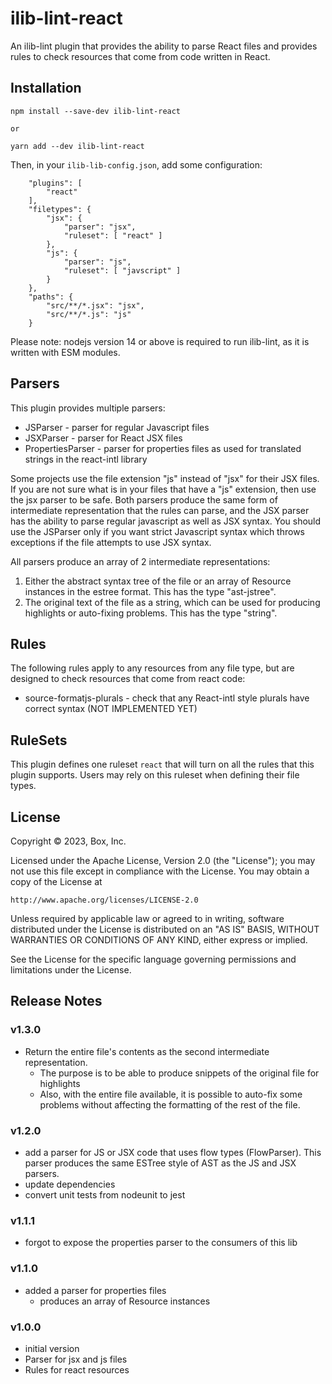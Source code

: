 # ilib-lint-react

An ilib-lint plugin that provides the ability to parse React files and
provides rules to check resources that come from code written in React.

## Installation

```
npm install --save-dev ilib-lint-react

or

yarn add --dev ilib-lint-react
```

Then, in your `ilib-lib-config.json`, add some configuration:

```
    "plugins": [
        "react"
    ],
    "filetypes": {
        "jsx": {
            "parser": "jsx",
            "ruleset": [ "react" ]
        },
        "js": {
            "parser": "js",
            "ruleset": [ "javscript" ]
        }
    },
    "paths": {
        "src/**/*.jsx": "jsx",
        "src/**/*.js": "js"
    }
```

Please note: nodejs version 14 or above is required to run ilib-lint, as it
is written with ESM modules.

## Parsers

This plugin provides multiple parsers:

- JSParser - parser for regular Javascript files
- JSXParser - parser for React JSX files
- PropertiesParser - parser for properties files as used for translated
  strings in the react-intl library

Some projects use the file extension "js" instead of "jsx" for their JSX
files. If you are not sure what is in your files that have a "js" extension,
then use the jsx parser to be safe. Both parsers produce the same form of
intermediate representation that the rules can parse, and the JSX parser
has the ability to parse regular javascript as well as JSX syntax. You
should use the JSParser only if you want strict Javascript syntax which
throws exceptions if the file attempts to use JSX syntax.

All parsers produce an array of 2 intermediate representations:

1. Either the abstract syntax tree of the file or an array of Resource
   instances in the estree format. This has the type "ast-jstree".
1. The original text of the file as a string, which can be used for
   producing highlights or auto-fixing problems. This has the type
   "string".

## Rules

The following rules apply to any resources from any file type, but are
designed to check resources that come from react code:

- source-formatjs-plurals - check that any React-intl style plurals have
  correct syntax (NOT IMPLEMENTED YET)

## RuleSets

This plugin defines one ruleset `react` that will turn on all the rules
that this plugin supports. Users may rely on this ruleset when defining their
file types.

## License

Copyright © 2023, Box, Inc.

Licensed under the Apache License, Version 2.0 (the "License");
you may not use this file except in compliance with the License.
You may obtain a copy of the License at

    http://www.apache.org/licenses/LICENSE-2.0

Unless required by applicable law or agreed to in writing, software
distributed under the License is distributed on an "AS IS" BASIS,
WITHOUT WARRANTIES OR CONDITIONS OF ANY KIND, either express or implied.

See the License for the specific language governing permissions and
limitations under the License.

## Release Notes

### v1.3.0

- Return the entire file's contents as the second intermediate
  representation.
    - The purpose is to be able to produce snippets of the original
      file for highlights
    - Also, with the entire file available, it is possible to auto-fix
      some problems without affecting the formatting of the rest
      of the file.

### v1.2.0

- add a parser for JS or JSX code that uses flow types (FlowParser).
  This parser produces the same ESTree style of AST as the JS and
  JSX parsers.
- update dependencies
- convert unit tests from nodeunit to jest

### v1.1.1

- forgot to expose the properties parser to the consumers of this lib

### v1.1.0

- added a parser for properties files
    - produces an array of Resource instances

### v1.0.0

- initial version
- Parser for jsx and js files
- Rules for react resources
